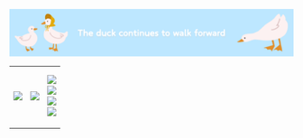 ![Duck Walking](duck.png "A duck walking")

<table>
  <tr>
    <td>
      <img src="https://github-readme-stats.vercel.app/api?username=eggzuxi&show_icons=true&theme=transparent&count_private=true&card_width=300&line_height=20&hide_rank=true"/>
    </td>
    <td>
      <a href="https://github.com/anuraghazra/github-readme-stats">
        <img src="https://github-readme-stats.vercel.app/api/top-langs/?username=eggzuxi&layout=compact&card_width=300"/>
      </a>
    </td>
    <td>
      <p align="left">
        <img src="https://img.shields.io/badge/react-61dafb?style=flat-square&logo=react&logoColor=white"/><br>
        <img src="https://img.shields.io/badge/next.js-000000?style=flat-square&logo=next.js&logoColor=white"/><br>
        <img src="https://img.shields.io/badge/vue.js-4fc08d?style=flat-square&logo=vue.js&logoColor=white"/><br>
        <img src="https://img.shields.io/badge/spring%20boot-6db33f?style=flat-square&logo=spring-boot&logoColor=white"/>
      </p>
    </td>
  </tr>
</table>


<!--
**eggzuxi/eggzuxi** is a ✨ _special_ ✨ repository because its `README.md` (this file) appears on your GitHub profile.

Here are some ideas to get you started:

- 🔭 I’m currently working on ...
- 🌱 I’m currently learning ...
- 👯 I’m looking to collaborate on ...
- 🤔 I’m looking for help with ...
- 💬 Ask me about ...
- 📫 How to reach me: ...
- 😄 Pronouns: ...
- ⚡ Fun fact: ...
-->
